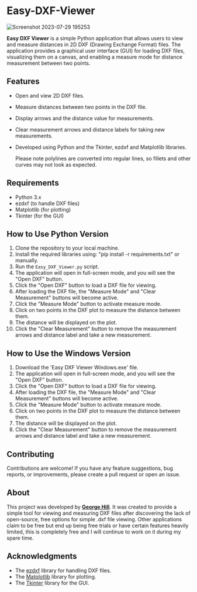 # Easy-DXF-Viewer
![Screenshot 2023-07-29 195253](https://github.com/georgeh1ll/Easy-DXF-Viewer/assets/11806169/654db9c5-e5e0-4d3b-96b1-54d3fc53a820)

**Easy DXF Viewer** is a simple Python application that allows users to view and measure distances in 2D DXF (Drawing Exchange Format) files. The application provides a graphical user interface (GUI) for loading DXF files, visualizing them on a canvas, and enabling a measure mode for distance measurement between two points.

## Features

- Open and view 2D DXF files.
- Measure distances between two points in the DXF file.
- Display arrows and the distance value for measurements.
- Clear measurement arrows and distance labels for taking new measurements.
- Developed using Python and the Tkinter, ezdxf and Matplotlib libraries.

  Please note polylines are converted into regular lines, so fillets and other curves may not look as expected. 

## Requirements

- Python 3.x
- ezdxf (to handle DXF files)
- Matplotlib (for plotting)
- Tkinter (for the GUI)

## How to Use Python Version

1. Clone the repository to your local machine.
2. Install the required libraries using: "pip install -r requirements.txt" or manually. 
3. Run the `Easy_DXF_Viewer.py` script.
4. The application will open in full-screen mode, and you will see the "Open DXF" button.
5. Click the "Open DXF" button to load a DXF file for viewing.
6. After loading the DXF file, the "Measure Mode" and "Clear Measurement" buttons will become active.
7. Click the "Measure Mode" button to activate measure mode.
8. Click on two points in the DXF plot to measure the distance between them.
9. The distance will be displayed on the plot.
10. Click the "Clear Measurement" button to remove the measurement arrows and distance label and take a new measurement.

## How to Use the Windows Version 

1. Download the 'Easy DXF Viewer Windows.exe' file.
2. The application will open in full-screen mode, and you will see the "Open DXF" button.
3. Click the "Open DXF" button to load a DXF file for viewing.
4. After loading the DXF file, the "Measure Mode" and "Clear Measurement" buttons will become active.
5. Click the "Measure Mode" button to activate measure mode.
6. Click on two points in the DXF plot to measure the distance between them.
7. The distance will be displayed on the plot.
8. Click the "Clear Measurement" button to remove the measurement arrows and distance label and take a new measurement.


## Contributing

Contributions are welcome! If you have any feature suggestions, bug reports, or improvements, please create a pull request or open an issue.

## About

This project was developed by **[George Hill](https://github.com/georgeh1ll)**. It was created to provide a simple tool for viewing and measuring DXF files after discovering the lack of open-source, free options for simple .dxf file viewing. Other applications claim to be free but end up being free trials or have certain features heavily limited, this is completely free and I will continue to work on it during my spare time. 

## Acknowledgments

- The [ezdxf](https://github.com/mozman/ezdxf) library for handling DXF files.
- The [Matplotlib](https://matplotlib.org/) library for plotting.
- The [Tkinter](https://docs.python.org/3/library/tkinter.html) library for the GUI.


